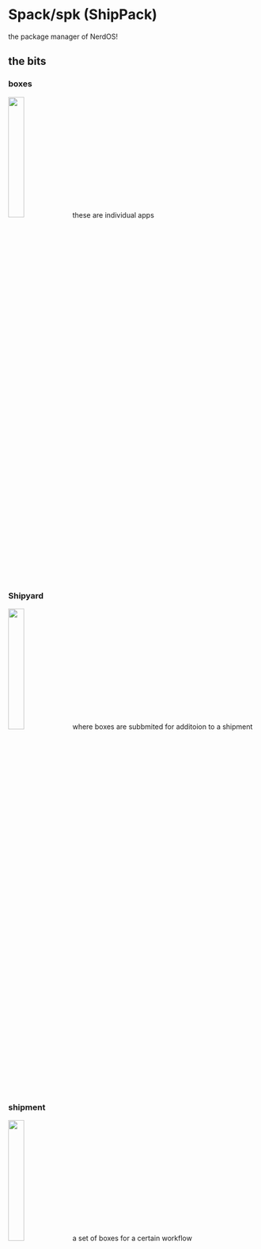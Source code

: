 # Spack/spk (ShipPack)
the package manager of NerdOS!
## the bits

### boxes
<img src="https://user-images.githubusercontent.com/106704354/233639504-1d1e95a3-6ccb-4898-b655-427fa6dfef9d.png" style="height:25%;width:25%"/>
these are individual apps

### Shipyard
<img src="https://user-images.githubusercontent.com/106704354/233644988-183607b7-05d9-4be3-9072-556b45646c83.png" style="height:25%;width:25%;"/>
where boxes are subbmited for additoion to a shipment

### shipment
<img src="https://user-images.githubusercontent.com/106704354/233646058-d4caf83f-7b24-41a6-80d4-cc4af7e6b383.png" style="height:25%;width:25%;"/>
a set of boxes for a certain workflow
